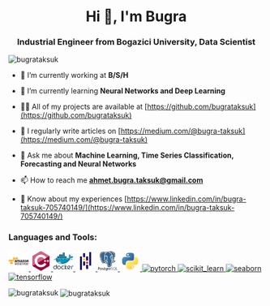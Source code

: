 <h1 align="center">Hi 👋, I'm Bugra</h1>
<h3 align="center">Industrial Engineer from Bogazici University, Data Scientist </h3>

<p align="left"> <img src="https://komarev.com/ghpvc/?username=bugrataksuk&label=Profile%20views&color=0e75b6&style=flat" alt="bugrataksuk" /> </p>

- 🔭 I’m currently working at **B/S/H**

- 🌱 I’m currently learning **Neural Networks and Deep Learning**

- 👨‍💻 All of my projects are available at [https://github.com/bugrataksuk](https://github.com/bugrataksuk)

- 📝 I regularly write articles on [https://medium.com/@bugra-taksuk](https://medium.com/@bugra-taksuk)

- 💬 Ask me about **Machine Learning, Time Series Classification, Forecasting and Neural Networks**

- 📫 How to reach me **ahmet.bugra.taksuk@gmail.com**

- 📄 Know about my experiences [https://www.linkedin.com/in/bugra-taksuk-705740149/](https://www.linkedin.com/in/bugra-taksuk-705740149/)



<h3 align="left">Languages and Tools:</h3>
<p align="left"> <a href="https://aws.amazon.com" target="_blank" rel="noreferrer"> <img src="https://raw.githubusercontent.com/devicons/devicon/master/icons/amazonwebservices/amazonwebservices-original-wordmark.svg" alt="aws" width="40" height="40"/> </a> <a href="https://www.w3schools.com/cpp/" target="_blank" rel="noreferrer"> <img src="https://raw.githubusercontent.com/devicons/devicon/master/icons/cplusplus/cplusplus-original.svg" alt="cplusplus" width="40" height="40"/> </a> <a href="https://www.docker.com/" target="_blank" rel="noreferrer"> <img src="https://raw.githubusercontent.com/devicons/devicon/master/icons/docker/docker-original-wordmark.svg" alt="docker" width="40" height="40"/> </a> <a href="https://pandas.pydata.org/" target="_blank" rel="noreferrer"> <img src="https://raw.githubusercontent.com/devicons/devicon/2ae2a900d2f041da66e950e4d48052658d850630/icons/pandas/pandas-original.svg" alt="pandas" width="40" height="40"/> </a> <a href="https://www.postgresql.org" target="_blank" rel="noreferrer"> <img src="https://raw.githubusercontent.com/devicons/devicon/master/icons/postgresql/postgresql-original-wordmark.svg" alt="postgresql" width="40" height="40"/> </a> <a href="https://www.python.org" target="_blank" rel="noreferrer"> <img src="https://raw.githubusercontent.com/devicons/devicon/master/icons/python/python-original.svg" alt="python" width="40" height="40"/> </a> <a href="https://pytorch.org/" target="_blank" rel="noreferrer"> <img src="https://www.vectorlogo.zone/logos/pytorch/pytorch-icon.svg" alt="pytorch" width="40" height="40"/> </a> <a href="https://scikit-learn.org/" target="_blank" rel="noreferrer"> <img src="https://upload.wikimedia.org/wikipedia/commons/0/05/Scikit_learn_logo_small.svg" alt="scikit_learn" width="40" height="40"/> </a> <a href="https://seaborn.pydata.org/" target="_blank" rel="noreferrer"> <img src="https://seaborn.pydata.org/_images/logo-mark-lightbg.svg" alt="seaborn" width="40" height="40"/> </a> <a href="https://www.tensorflow.org" target="_blank" rel="noreferrer"> <img src="https://www.vectorlogo.zone/logos/tensorflow/tensorflow-icon.svg" alt="tensorflow" width="40" height="40"/> </a> </p>

<p><img align="left" src="https://github-readme-stats.vercel.app/api/top-langs?username=bugrataksuk&show_icons=true&locale=en&layout=compact" alt="bugrataksuk" /></p>

<p>&nbsp;<img align="center" src="https://github-readme-stats.vercel.app/api?username=bugrataksuk&show_icons=true&locale=en" alt="bugrataksuk" /></p>
